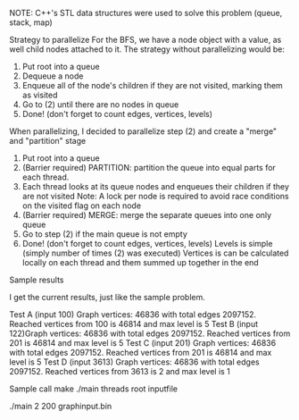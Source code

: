 NOTE: C++'s STL data structures were used to solve this problem (queue, stack, map)

Strategy to parallelize
For the BFS, we have a node object with a value, as well child nodes attached to it. The strategy without parallelizing would be:

1. Put root into a queue
2. Dequeue a node
2. Enqueue all of the node's children if they are not visited, marking them as visited
3. Go to (2) until there are no nodes in queue
4. Done! (don't forget to count edges, vertices, levels)

When parallelizing, I decided to parallelize step (2) and create a "merge" and "partition" stage

1. Put root into a queue
2. (Barrier required) PARTITION: partition the queue into equal parts for each thread. 
3. Each thread looks at its queue nodes and enqueues their children if they are not visited
	Note: A lock per node is required to avoid race conditions on the visited flag on each node
4. (Barrier required) MERGE: merge the separate queues into one only queue
5. Go to step (2) if the main queue is not empty
4. Done! (don't forget to count edges, vertices, levels)
	Levels is simple (simply number of times (2) was executed) Vertices is can be calculated locally on each thread and them summed up together in the end

Sample results

I get the current results, just like the sample problem.

Test A (input 100)
Graph vertices: 46836 with total edges 2097152.  Reached vertices from 100 is 46814 and max level is 5
Test B (input 122)Graph vertices: 46836 with total edges 2097152.  Reached vertices from 201 is 46814 and max level is 5
Test C (input 201)
Graph vertices: 46836 with total edges 2097152.  Reached vertices from 201 is 46814 and max level is 5
Test D (input 3613)
Graph vertices: 46836 with total edges 2097152.  Reached vertices from 3613 is 2 and max level is 1

Sample call
make
./main threads root inputfile
 
./main 2 200 graphinput.bin